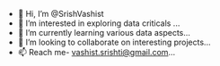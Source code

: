 - 👋 Hi, I’m @SrishVashist
- 👀 I’m interested in exploring data criticals ...
- 🌱 I’m currently learning various data aspects...
- 💞️ I’m looking to collaborate on interesting projects...
- 📫 Reach me- vashist.srishti@gmail.com...

<!---
SrishVashist/SrishVashist is a ✨ special ✨ repository because its `README.md` (this file) appears on your GitHub profile.
You can click the Preview link to take a look at your changes.
--->
